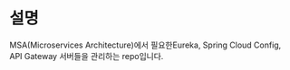 # 설명
MSA(Microservices Architecture)에서 필요한Eureka, Spring Cloud Config, API Gateway 서버들을 관리하는 repo입니다.	
